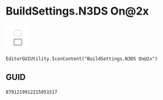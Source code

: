 # BuildSettings.N3DS On@2x
![](/img/BuildSettings.N3DS%20On@2x.png)

``` CSharp
EditorGUIUtility.IconContent("BuildSettings.N3DS On@2x")
```
## GUID
```
8791219912215951517
```
